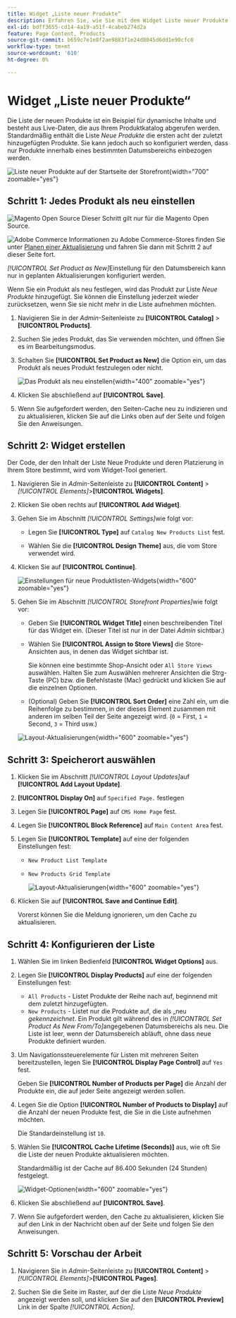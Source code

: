 ```yaml
---
title: Widget „Liste neuer Produkte“
description: Erfahren Sie, wie Sie mit dem Widget Liste neuer Produkte eine Liste der zuletzt hinzugefügten Produkte anzeigen können.
exl-id: bdff3655-cd14-4a19-a51f-4cabeb274d2a
feature: Page Content, Products
source-git-commit: b659c7e1e8f2ae9883f1e24d8045d6dd1e90cfc0
workflow-type: tm+mt
source-wordcount: '610'
ht-degree: 0%

---
```


# Widget „Liste neuer Produkte“

Die Liste der neuen Produkte ist ein Beispiel für dynamische Inhalte und besteht aus Live-Daten, die aus Ihrem Produktkatalog abgerufen werden. Standardmäßig enthält die Liste _Neue Produkte_ die ersten acht der zuletzt hinzugefügten Produkte. Sie kann jedoch auch so konfiguriert werden, dass nur Produkte innerhalb eines bestimmten Datumsbereichs einbezogen werden.

![Liste neuer Produkte auf der Startseite der Storefront](./assets/storefront-home-page-new-products.png){width="700" zoomable="yes"}

## Schritt 1: Jedes Produkt als neu einstellen

![Magento Open Source ](../assets/open-source.svg) Dieser Schritt gilt nur für die Magento Open Source.

![Adobe Commerce](../assets/adobe-logo.svg) Informationen zu Adobe Commerce-Stores finden Sie unter [Planen einer Aktualisierung](content-staging-scheduled-update.md) und fahren Sie dann mit Schritt 2 auf dieser Seite fort.

_[!UICONTROL Set Product as New]_&#x200B;Einstellung für den Datumsbereich kann nur in geplanten Aktualisierungen konfiguriert werden.

Wenn Sie ein Produkt als neu festlegen, wird das Produkt zur Liste _Neue Produkte_ hinzugefügt. Sie können die Einstellung jederzeit wieder zurücksetzen, wenn Sie sie nicht mehr in die Liste aufnehmen möchten.

1. Navigieren Sie in der _Admin_-Seitenleiste zu **[!UICONTROL Catalog]** > **[!UICONTROL Products]**.

1. Suchen Sie jedes Produkt, das Sie verwenden möchten, und öffnen Sie es im Bearbeitungsmodus.

1. Schalten Sie **[!UICONTROL Set Product as New]** die Option ein, um das Produkt als neues Produkt festzulegen oder nicht.

   ![Das Produkt als neu einstellen](./assets/product-set-as-new.png){width="400" zoomable="yes"}

1. Klicken Sie abschließend auf **[!UICONTROL Save]**.

1. Wenn Sie aufgefordert werden, den Seiten-Cache neu zu indizieren und zu aktualisieren, klicken Sie auf die Links oben auf der Seite und folgen Sie den Anweisungen.

## Schritt 2: Widget erstellen

Der Code, der den Inhalt der Liste Neue Produkte und deren Platzierung in Ihrem Store bestimmt, wird vom Widget-Tool generiert.

1. Navigieren Sie in _Admin_-Seitenleiste zu **[!UICONTROL Content]** > _[!UICONTROL Elements]_>**[!UICONTROL Widgets]**.

1. Klicken Sie oben rechts auf **[!UICONTROL Add Widget]**.

1. Gehen Sie im Abschnitt _[!UICONTROL Settings]_&#x200B;wie folgt vor:

   - Legen Sie **[!UICONTROL Type]** auf `Catalog New Products List` fest.

   - Wählen Sie die **[!UICONTROL Design Theme]** aus, die vom Store verwendet wird.

1. Klicken Sie auf **[!UICONTROL Continue]**.

   ![Einstellungen für neue Produktlisten-Widgets](./assets/widget-settings.png){width="600" zoomable="yes"}

1. Gehen Sie im Abschnitt _[!UICONTROL Storefront Properties]_&#x200B;wie folgt vor:

   - Geben Sie **[!UICONTROL Widget Title]** einen beschreibenden Titel für das Widget ein. (Dieser Titel ist nur in der Datei _Admin_ sichtbar.)

   - Wählen Sie **[!UICONTROL Assign to Store Views]** die Store-Ansichten aus, in denen das Widget sichtbar ist.

     Sie können eine bestimmte Shop-Ansicht oder `All Store Views` auswählen. Halten Sie zum Auswählen mehrerer Ansichten die Strg-Taste (PC) bzw. die Befehlstaste (Mac) gedrückt und klicken Sie auf die einzelnen Optionen.

   - (Optional) Geben Sie **[!UICONTROL Sort Order]** eine Zahl ein, um die Reihenfolge zu bestimmen, in der dieses Element zusammen mit anderen im selben Teil der Seite angezeigt wird. (`0` = First, `1` = Second, `3` = Third usw.)

   ![Layout-Aktualisierungen](./assets/widget-layout-update-home-page.png){width="600" zoomable="yes"}

## Schritt 3: Speicherort auswählen

1. Klicken Sie im Abschnitt _[!UICONTROL Layout Updates]_&#x200B;auf **[!UICONTROL Add Layout Update]**.

1. **[!UICONTROL Display On]** auf `Specified Page.` festlegen

1. Legen Sie **[!UICONTROL Page]** auf `CMS Home Page` fest.

1. Legen Sie **[!UICONTROL Block Reference]** auf `Main Content Area` fest.

1. Legen Sie **[!UICONTROL Template]** auf eine der folgenden Einstellungen fest:

   - `New Product List Template`
   - `New Products Grid Template`

     ![Layout-Aktualisierungen](./assets/widget-layout-update-new-products-list.png){width="600" zoomable="yes"}

1. Klicken Sie auf **[!UICONTROL Save and Continue Edit]**.

   Vorerst können Sie die Meldung ignorieren, um den Cache zu aktualisieren.

## Schritt 4: Konfigurieren der Liste

1. Wählen Sie im linken Bedienfeld **[!UICONTROL Widget Options]** aus.

1. Legen Sie **[!UICONTROL Display Products]** auf eine der folgenden Einstellungen fest:

   - `All Products` - Listet Produkte der Reihe nach auf, beginnend mit dem zuletzt hinzugefügten.
   - `New Products` - Listet nur die Produkte auf, die als „neu _gekennzeichnet_. Ein Produkt gilt während des in _[!UICONTROL Set Product As New From/To]_&#x200B;angegebenen Datumsbereichs als neu. Die Liste ist leer, wenn der Datumsbereich abläuft, ohne dass neue Produkte definiert wurden.

1. Um Navigationssteuerelemente für Listen mit mehreren Seiten bereitzustellen, legen Sie **[!UICONTROL Display Page Control]** auf `Yes` fest.

   Geben Sie **[!UICONTROL Number of Products per Page]** die Anzahl der Produkte ein, die auf jeder Seite angezeigt werden sollen.

1. Legen Sie die Option **[!UICONTROL Number of Products to Display]** auf die Anzahl der neuen Produkte fest, die Sie in die Liste aufnehmen möchten.

   Die Standardeinstellung ist `10`.

1. Wählen Sie **[!UICONTROL Cache Lifetime (Seconds)]** aus, wie oft Sie die Liste der neuen Produkte aktualisieren möchten.

   Standardmäßig ist der Cache auf 86.400 Sekunden (24 Stunden) festgelegt.

   ![Widget-Optionen](./assets/widget-options-new-product-list.png){width="600" zoomable="yes"}

1. Klicken Sie abschließend auf **[!UICONTROL Save]**.

1. Wenn Sie aufgefordert werden, den Cache zu aktualisieren, klicken Sie auf den Link in der Nachricht oben auf der Seite und folgen Sie den Anweisungen.

## Schritt 5: Vorschau der Arbeit

1. Navigieren Sie in _Admin_-Seitenleiste zu **[!UICONTROL Content]** > _[!UICONTROL Elements]_>**[!UICONTROL Pages]**.

1. Suchen Sie die Seite im Raster, auf der die Liste _Neue Produkte_ angezeigt werden soll, und klicken Sie auf den **[!UICONTROL Preview]** Link in der Spalte _[!UICONTROL Action]_.
